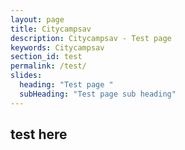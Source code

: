 ```yaml
---
layout: page
title: Citycampsav
description: Citycampsav - Test page
keywords: Citycampsav
section_id: test
permalink: /test/
slides:
  heading: "Test page "
  subHeading: "Test page sub heading"
---
```


##  test here 



